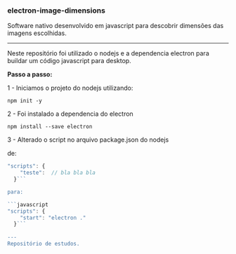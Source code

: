 ### electron-image-dimensions
Software nativo desenvolvido em javascript para descobrir dimensões das imagens escolhidas.

-----

Neste repositório foi utilizado o nodejs e a dependencia electron para buildar um código javascript para desktop.

**Passo a passo:**

1 - Iniciamos o projeto do nodejs utilizando:

`npm init -y`

2 - Foi instalado a dependencia do electron

`npm install --save electron`

3 - Alterado o script no arquivo package.json do nodejs 

de: 
```javascript
"scripts": {
    "teste":  // bla bla bla
  }```

para:

```javascript
"scripts": { 
    "start": "electron ."
  }```
  
---
Repositório de estudos.
